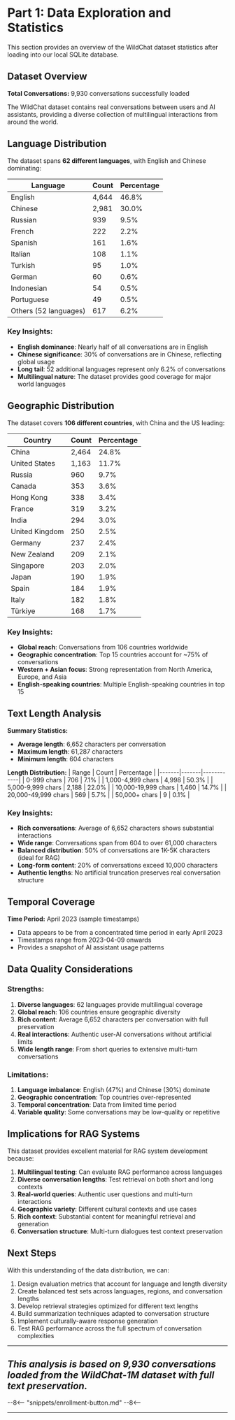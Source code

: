 # Part 1: Data Exploration and Statistics

This section provides an overview of the WildChat dataset statistics after loading into our local SQLite database.

## Dataset Overview

**Total Conversations:** 9,930 conversations successfully loaded

The WildChat dataset contains real conversations between users and AI assistants, providing a diverse collection of multilingual interactions from around the world.

## Language Distribution

The dataset spans **62 different languages**, with English and Chinese dominating:

| Language              | Count | Percentage |
| --------------------- | ----- | ---------- |
| English               | 4,644 | 46.8%      |
| Chinese               | 2,981 | 30.0%      |
| Russian               | 939   | 9.5%       |
| French                | 222   | 2.2%       |
| Spanish               | 161   | 1.6%       |
| Italian               | 108   | 1.1%       |
| Turkish               | 95    | 1.0%       |
| German                | 60    | 0.6%       |
| Indonesian            | 54    | 0.5%       |
| Portuguese            | 49    | 0.5%       |
| Others (52 languages) | 617   | 6.2%       |

### Key Insights:

- **English dominance**: Nearly half of all conversations are in English
- **Chinese significance**: 30% of conversations are in Chinese, reflecting global usage
- **Long tail**: 52 additional languages represent only 6.2% of conversations
- **Multilingual nature**: The dataset provides good coverage for major world languages

## Geographic Distribution

The dataset covers **106 different countries**, with China and the US leading:

| Country        | Count | Percentage |
| -------------- | ----- | ---------- |
| China          | 2,464 | 24.8%      |
| United States  | 1,163 | 11.7%      |
| Russia         | 960   | 9.7%       |
| Canada         | 353   | 3.6%       |
| Hong Kong      | 338   | 3.4%       |
| France         | 319   | 3.2%       |
| India          | 294   | 3.0%       |
| United Kingdom | 250   | 2.5%       |
| Germany        | 237   | 2.4%       |
| New Zealand    | 209   | 2.1%       |
| Singapore      | 203   | 2.0%       |
| Japan          | 190   | 1.9%       |
| Spain          | 184   | 1.9%       |
| Italy          | 182   | 1.8%       |
| Türkiye        | 168   | 1.7%       |

### Key Insights:

- **Global reach**: Conversations from 106 countries worldwide
- **Geographic concentration**: Top 15 countries account for ~75% of conversations
- **Western + Asian focus**: Strong representation from North America, Europe, and Asia
- **English-speaking countries**: Multiple English-speaking countries in top 15

## Text Length Analysis

**Summary Statistics:**

- **Average length**: 6,652 characters per conversation
- **Maximum length**: 61,287 characters
- **Minimum length**: 604 characters

**Length Distribution:**
| Range | Count | Percentage |
|-------|-------|------------|
| 0-999 chars | 706 | 7.1% |
| 1,000-4,999 chars | 4,998 | 50.3% |
| 5,000-9,999 chars | 2,188 | 22.0% |
| 10,000-19,999 chars | 1,460 | 14.7% |
| 20,000-49,999 chars | 569 | 5.7% |
| 50,000+ chars | 9 | 0.1% |

### Key Insights:

- **Rich conversations**: Average of 6,652 characters shows substantial interactions
- **Wide range**: Conversations span from 604 to over 61,000 characters
- **Balanced distribution**: 50% of conversations are 1K-5K characters (ideal for RAG)
- **Long-form content**: 20% of conversations exceed 10,000 characters
- **Authentic lengths**: No artificial truncation preserves real conversation structure

## Temporal Coverage

**Time Period:** April 2023 (sample timestamps)

- Data appears to be from a concentrated time period in early April 2023
- Timestamps range from 2023-04-09 onwards
- Provides a snapshot of AI assistant usage patterns

## Data Quality Considerations

### Strengths:

1. **Diverse languages**: 62 languages provide multilingual coverage
2. **Global reach**: 106 countries ensure geographic diversity
3. **Rich content**: Average 6,652 characters per conversation with full preservation
4. **Real interactions**: Authentic user-AI conversations without artificial limits
5. **Wide length range**: From short queries to extensive multi-turn conversations

### Limitations:

1. **Language imbalance**: English (47%) and Chinese (30%) dominate
2. **Geographic concentration**: Top countries over-represented
3. **Temporal concentration**: Data from limited time period
4. **Variable quality**: Some conversations may be low-quality or repetitive

## Implications for RAG Systems

This dataset provides excellent material for RAG system development because:

1. **Multilingual testing**: Can evaluate RAG performance across languages
2. **Diverse conversation lengths**: Test retrieval on both short and long contexts
3. **Real-world queries**: Authentic user questions and multi-turn interactions
4. **Geographic variety**: Different cultural contexts and use cases
5. **Rich context**: Substantial content for meaningful retrieval and generation
6. **Conversation structure**: Multi-turn dialogues test context preservation

## Next Steps

With this understanding of the data distribution, we can:

1. Design evaluation metrics that account for language and length diversity
2. Create balanced test sets across languages, regions, and conversation lengths
3. Develop retrieval strategies optimized for different text lengths
4. Build summarization techniques adapted to conversation structure
5. Implement culturally-aware response generation
6. Test RAG performance across the full spectrum of conversation complexities

---

## _This analysis is based on 9,930 conversations loaded from the WildChat-1M dataset with full text preservation._

--8<--
  "snippets/enrollment-button.md"
--8<--

---

